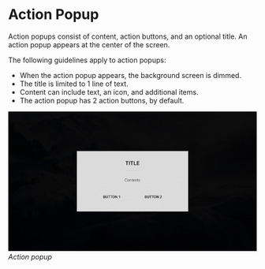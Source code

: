 # Action Popup

Action popups consist of content, action buttons, and an optional title. An action popup appears at the center of the screen.



The following guidelines apply to action popups:

-   When the action popup appears, the background screen is dimmed.
-   The title is limited to 1 line of text.
-   Content can include text, an icon, and additional items.
-   The action popup has 2 action buttons, by default.



![popup 1 action](media/uc_04_1_ui_popup_1_action-850x478.png)<br>
*Action popup*
